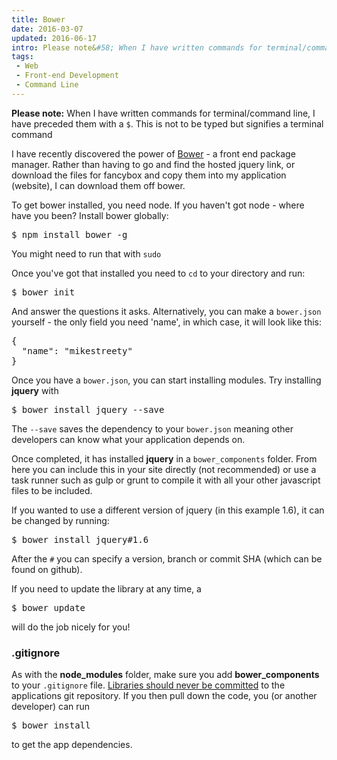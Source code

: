 ```yaml
---
title: Bower
date: 2016-03-07
updated: 2016-06-17
intro: Please note&#58; When I have written commands for terminal/command line, I have preceded them with a $. This is not to be typed but signifies a terminal command I have ...
tags:
 - Web
 - Front-end Development
 - Command Line
---
```


<div class="info"><strong>Please note:</strong> When I have written commands for terminal/command line, I have preceded them with a <code>$</code>. This is not to be typed but signifies a terminal command</div>
<p>I have recently discovered the power of <a href="http://bower.io/">Bower</a> - a front end package manager. Rather than having to go and find the hosted jquery link, or download the files for fancybox and copy them into my application (website), I can download them off bower.</p>
<p>To get bower installed, you need node. If you haven't got node - where have you been? Install bower globally:</p>
<pre class="language-bash">$ npm install bower -g</pre>

<p>You might need to run that with <code>sudo</code></p>
<p>Once you've got that installed you need to <code>cd</code> to your directory and run:</p>
<pre class="language-bash">$ bower init</pre>

<p>And answer the questions it asks. Alternatively, you can make a <code>bower.json</code> yourself - the only field you need 'name', in which case, it will look like this:</p>
<pre class="language-json">{
  "name": "mikestreety"
}</pre>

<p>Once you have a <code>bower.json</code>, you can start installing modules. Try installing <strong>jquery</strong> with </p>
<pre class="language-bash">$ bower install jquery --save</pre>

<p>The <code>--save</code> saves the dependency to your <code>bower.json</code> meaning other developers can know what your application depends on.</p>
<p>Once completed, it has installed <strong>jquery</strong> in a <code>bower_components</code> folder. From here you can include this in your site directly (not recommended) or use a task runner such as gulp or grunt to compile it with all your other javascript files to be included.</p>
<p>If you wanted to use a different version of jquery (in this example 1.6), it can be changed by running:</p>
<pre class="language-bash">$ bower install jquery#1.6</pre>

<p>After the <code>#</code> you can specify a version, branch or commit SHA (which can be found on github).</p>
<p>If you need to update the library at any time, a </p>
<pre class="language-bash">$ bower update</pre>

<p>will do the job nicely for you!</p>
<h3>.gitignore</h3>
<p>As with the <strong>node_modules</strong> folder, make sure you add <strong>bower_components</strong> to your <code>.gitignore</code> file. <a href="http://www.mikestreety.co.uk/blog/ignoring-libraries-in-git">Libraries should never be committed</a> to the applications git repository. If you then pull down the code, you (or another developer) can run</p>
<pre class="language-bash">$ bower install</pre>

<p>to get the app dependencies.</p>